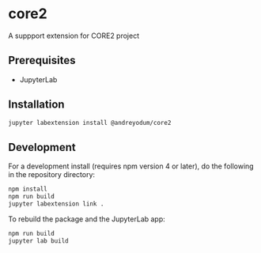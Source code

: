 # core2

A suppport extension for CORE2 project


## Prerequisites

* JupyterLab

## Installation

```bash
jupyter labextension install @andreyodum/core2
```

## Development

For a development install (requires npm version 4 or later), do the following in the repository directory:

```bash
npm install
npm run build
jupyter labextension link .
```

To rebuild the package and the JupyterLab app:

```bash
npm run build
jupyter lab build
```

